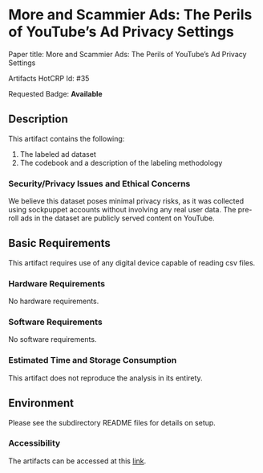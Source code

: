# More and Scammier Ads: The Perils of YouTube’s Ad Privacy Settings

Paper title: More and Scammier Ads: The Perils of YouTube’s Ad Privacy Settings

Artifacts HotCRP Id: #35

Requested Badge: **Available**

## Description
This artifact contains the following:
1. The labeled ad dataset
2. The codebook and a description of the labeling methodology

### Security/Privacy Issues and Ethical Concerns
We believe this dataset poses minimal privacy risks, as it was collected using sockpuppet accounts without involving any real user data. The pre-roll ads in the dataset are publicly served content on YouTube.

## Basic Requirements 
This artifact requires use of any digital device capable of reading csv files. 

### Hardware Requirements
No hardware requirements.

### Software Requirements
No software requirements.

### Estimated Time and Storage Consumption
This artifact does not reproduce the analysis in its entirety. 

## Environment 
Please see the subdirectory README files for details on setup.

### Accessibility
The artifacts can be accessed at this [link](https://github.com/CybersecurityForDemocracy/youtube-ad-settings).